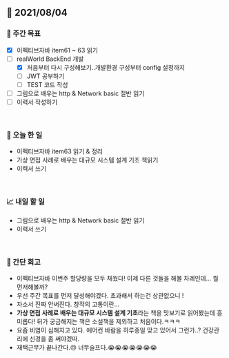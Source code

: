 ## 📅 2021/08/04


### 👏 주간 목표
- [x] 이펙티브자바 item61 ~ 63 읽기
- [ ] realWorld BackEnd 개발
  - [x] 처음부터 다시 구성해보기..개발환경 구성부터 config 설정까지
  - [ ] JWT 공부하기
  - [ ] TEST 코드 작성
- [ ] 그림으로 배우는 http & Network basic 절반 읽기
- [ ] 이력서 작성하기

<br/>

### 💯 오늘 한 일

- 이펙티브자바 item63 읽기 & 정리
- 가상 면접 사례로 배우는 대규모 시스템 설계 기초 책읽기
- 이력서 쓰기

<br/>

### 📈 내일 할 일

- 그림으로 배우는 http & Network basic 절반 읽기
- 이력서 쓰기

<br/>

### 🤔 간단 회고

- 이펙티브자바 이번주 할당량을 모두 채웠다! 이제 다른 것들을 해볼 차례인데... 뭘 먼저해볼까?
- 우선 주간 목표를 먼저 달성해야겠다. 초과해서 하는건 상관없으니 !
- 자소서 진짜 안써진다. 창작의 고통이란...
- **가상 면접 사례로 배우는 대규모 시스템 설계 기초**라는 책을 맛보기로 읽어봤는데 흥미롭다! 뒤가 궁금해지는 책은 소설책을 제외하고 처음이다.ㅋㅋㅋ 
- 요즘 비염이 심해지고 있다. 에어컨 바람을 하루종일 맞고 있어서 그런가..? 건강관리에 신경을 좀 써야겠따.
- 재택근무가 끝나간다.😢 너무슬프다.😭😭😭😭😭😭😭

 



